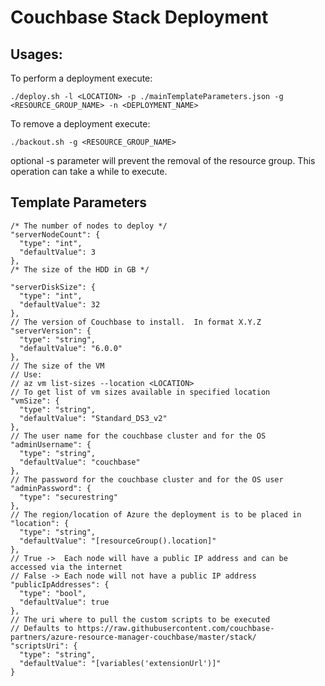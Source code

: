 # Couchbase Stack Deployment

## Usages:

To perform a deployment execute:

    ./deploy.sh -l <LOCATION> -p ./mainTemplateParameters.json -g <RESOURCE_GROUP_NAME> -n <DEPLOYMENT_NAME>

To remove a deployment execute:

    ./backout.sh -g <RESOURCE_GROUP_NAME>

optional -s parameter will prevent the removal of the resource group.  This operation can take a while to execute.

## Template Parameters

    /* The number of nodes to deploy */
    "serverNodeCount": {
      "type": "int",
      "defaultValue": 3
    },
    /* The size of the HDD in GB */

    "serverDiskSize": {
      "type": "int",
      "defaultValue": 32
    },
    // The version of Couchbase to install.  In format X.Y.Z
    "serverVersion": {
      "type": "string",
      "defaultValue": "6.0.0"
    },
    // The size of the VM
    // Use:
    // az vm list-sizes --location <LOCATION>
    // To get list of vm sizes available in specified location
    "vmSize": {
      "type": "string",
      "defaultValue": "Standard_DS3_v2"
    },
    // The user name for the couchbase cluster and for the OS 
    "adminUsername": {
      "type": "string",
      "defaultValue": "couchbase"
    },
    // The password for the couchbase cluster and for the OS user
    "adminPassword": {
      "type": "securestring"
    },
    // The region/location of Azure the deployment is to be placed in
    "location": {
      "type": "string",
      "defaultValue": "[resourceGroup().location]"
    },
    // True ->  Each node will have a public IP address and can be accessed via the internet
    // False -> Each node will not have a public IP address
    "publicIpAddresses": {
      "type": "bool",
      "defaultValue": true
    },
    // The uri where to pull the custom scripts to be executed
    // Defaults to https://raw.githubusercontent.com/couchbase-partners/azure-resource-manager-couchbase/master/stack/
    "scriptsUri": {
      "type": "string",
      "defaultValue": "[variables('extensionUrl')]"
    }